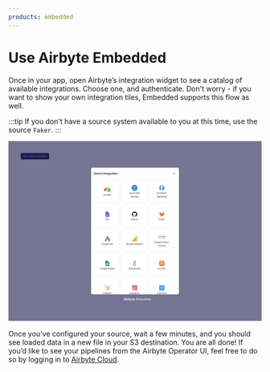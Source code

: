 ```yaml
---
products: embedded
---
```


# Use Airbyte Embedded

Once in your app, open Airbyte’s integration widget to see a catalog of available integrations. Choose one, and authenticate. Don't worry - if you want to show your own integration tiles, Embedded supports this flow as well.

:::tip
If you don't have a source system available to you at this time, use the source `Faker`.
:::

![Airbyte Embedded](./assets/embedded-widget.png)

Once you’ve configured your source, wait a few minutes, and you should see loaded data in a new file in your S3 destination. You are all done! If you’d like to see your pipelines from the Airbyte Operator UI, feel free to do so by logging in to [Airbyte Cloud](https://cloud.airbyte.com).
